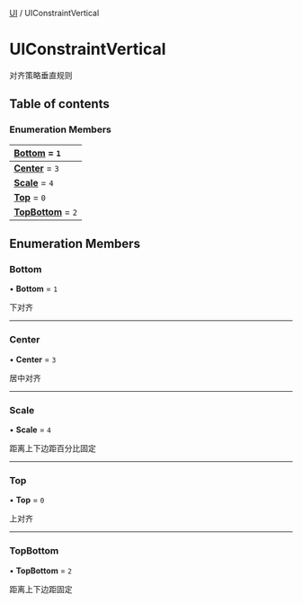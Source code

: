 [UI](../groups/UI.UI.md) / UIConstraintVertical

# UIConstraintVertical <Badge type="tip" text="Enumeration" /> <Score text="UIConstraintVertical" />

对齐策略垂直规则

## Table of contents

### Enumeration Members <Score text="Enumeration" /> 
| **[Bottom](mw.UIConstraintVertical.md#bottom)** = ``1``  |
| :----- |
| **[Center](mw.UIConstraintVertical.md#center)** = ``3`` |
| **[Scale](mw.UIConstraintVertical.md#scale)** = ``4`` |
| **[Top](mw.UIConstraintVertical.md#top)** = ``0`` |
| **[TopBottom](mw.UIConstraintVertical.md#topbottom)** = ``2`` |

## Enumeration Members

### Bottom <Score text="Bottom" /> 

• **Bottom** = ``1``

下对齐

___

### Center <Score text="Center" /> 

• **Center** = ``3``

居中对齐

___

### Scale <Score text="Scale" /> 

• **Scale** = ``4``

距离上下边距百分比固定

___

### Top <Score text="Top" /> 

• **Top** = ``0``

上对齐

___

### TopBottom <Score text="TopBottom" /> 

• **TopBottom** = ``2``

距离上下边距固定
